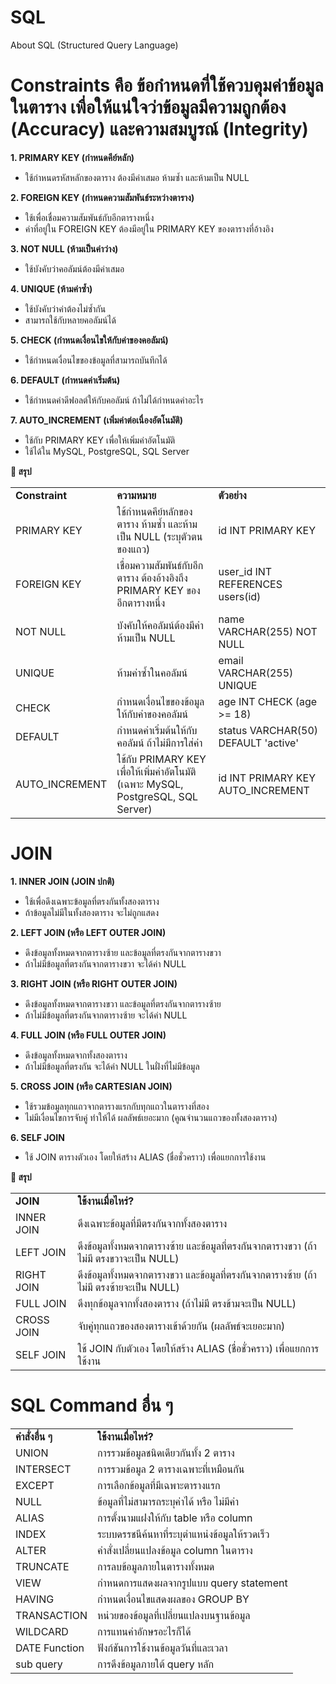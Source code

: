 # SQL
About SQL (Structured Query Language)

# Constraints คือ ข้อกำหนดที่ใช้ควบคุมค่าข้อมูลในตาราง เพื่อให้แน่ใจว่าข้อมูลมีความถูกต้อง (Accuracy) และความสมบูรณ์ (Integrity)
<b>1. PRIMARY KEY (กำหนดคีย์หลัก)</b>
- ใช้กำหนดรหัสหลักของตาราง ต้องมีค่าเสมอ ห้ามซ้ำ และห้ามเป็น NULL

<b>2. FOREIGN KEY (กำหนดความสัมพันธ์ระหว่างตาราง)</b>
- ใช้เพื่อเชื่อมความสัมพันธ์กับอีกตารางหนึ่ง
- ค่าที่อยู่ใน FOREIGN KEY ต้องมีอยู่ใน PRIMARY KEY ของตารางที่อ้างอิง

<b>3. NOT NULL (ห้ามเป็นค่าว่าง)</b>
- ใช้บังคับว่าคอลัมน์ต้องมีค่าเสมอ

<b>4. UNIQUE (ห้ามค่าซ้ำ)</b>
- ใช้บังคับว่าค่าต้องไม่ซ้ำกัน
- สามารถใช้กับหลายคอลัมน์ได้

<b>5. CHECK (กำหนดเงื่อนไขให้กับค่าของคอลัมน์)</b>
- ใช้กำหนดเงื่อนไขของข้อมูลที่สามารถบันทึกได้

<b>6. DEFAULT (กำหนดค่าเริ่มต้น)</b>
- ใช้กำหนดค่าดีฟอลต์ให้กับคอลัมน์ ถ้าไม่ได้กำหนดค่าอะไร

<b>7. AUTO_INCREMENT (เพิ่มค่าต่อเนื่องอัตโนมัติ)</b>
- ใช้กับ PRIMARY KEY เพื่อให้เพิ่มค่าอัตโนมัติ
- ใช้ได้ใน MySQL, PostgreSQL, SQL Server

<b>🎯 สรุป</b>
<table>
  <tr>
    <td><b>Constraint</b></td>
    <td><b>ความหมาย</b></td>
    <td><b>ตัวอย่าง</b></td>
  </tr>
  <tr>
    <td>PRIMARY KEY</td>
    <td>ใช้กำหนดคีย์หลักของตาราง ห้ามซ้ำ และห้ามเป็น NULL (ระบุตัวตนของแถว)</td>
    <td>id INT PRIMARY KEY</td>
  </tr>
  <tr>
    <td>FOREIGN KEY</td>
    <td>เชื่อมความสัมพันธ์กับอีกตาราง ต้องอ้างอิงถึง PRIMARY KEY ของอีกตารางหนึ่ง</td>
    <td>user_id INT REFERENCES users(id)</td>
  </tr>
  <tr>
    <td>NOT NULL</td>
    <td>บังคับให้คอลัมน์ต้องมีค่า ห้ามเป็น NULL</td>
    <td>name VARCHAR(255) NOT NULL</td>
  </tr>
  <tr>
    <td>UNIQUE</td>
    <td>ห้ามค่าซ้ำในคอลัมน์</td>
    <td>email VARCHAR(255) UNIQUE</td>
  </tr>
  <tr>
    <td>CHECK</td>
    <td>กำหนดเงื่อนไขของข้อมูลให้กับค่าของคอลัมน์</td>
    <td>age INT CHECK (age >= 18)</td>
  </tr>
  <tr>
    <td>DEFAULT</td>
    <td>กำหนดค่าเริ่มต้นให้กับคอลัมน์ ถ้าไม่มีการใส่ค่า</td>
    <td>status VARCHAR(50) DEFAULT 'active'</td>
  </tr>
  <tr>
    <td>AUTO_INCREMENT</td>
    <td>ใช้กับ PRIMARY KEY เพื่อให้เพิ่มค่าอัตโนมัติ (เฉพาะ MySQL, PostgreSQL, SQL Server)</td>
    <td>id INT PRIMARY KEY AUTO_INCREMENT</td>
  </tr>
</table>

# JOIN
<b>1. INNER JOIN (JOIN ปกติ)</b>
- ใช้เพื่อดึงเฉพาะข้อมูลที่ตรงกันทั้งสองตาราง
- ถ้าข้อมูลไม่มีในทั้งสองตาราง จะไม่ถูกแสดง

<b>2. LEFT JOIN (หรือ LEFT OUTER JOIN)</b>
- ดึงข้อมูลทั้งหมดจากตารางซ้าย และข้อมูลที่ตรงกันจากตารางขวา
- ถ้าไม่มีข้อมูลที่ตรงกันจากตารางขวา จะได้ค่า NULL

<b>3. RIGHT JOIN (หรือ RIGHT OUTER JOIN)</b>
- ดึงข้อมูลทั้งหมดจากตารางขวา และข้อมูลที่ตรงกันจากตารางซ้าย
- ถ้าไม่มีข้อมูลที่ตรงกันจากตารางซ้าย จะได้ค่า NULL

<b>4. FULL JOIN (หรือ FULL OUTER JOIN)</b>
- ดึงข้อมูลทั้งหมดจากทั้งสองตาราง
- ถ้าไม่มีข้อมูลที่ตรงกัน จะได้ค่า NULL ในฝั่งที่ไม่มีข้อมูล

<b>5. CROSS JOIN (หรือ CARTESIAN JOIN)</b>
- ใช้รวมข้อมูลทุกแถวจากตารางแรกกับทุกแถวในตารางที่สอง
- ไม่มีเงื่อนไขการจับคู่ ทำให้ได้ ผลลัพธ์เยอะมาก (คูณจำนวนแถวของทั้งสองตาราง)

<b>6. SELF JOIN</b>
- ใช้ JOIN ตารางตัวเอง โดยให้สร้าง ALIAS (ชื่อชั่วคราว) เพื่อแยกการใช้งาน

<b>🎯 สรุป</b>
<table>
  <tr>
    <td><b>JOIN</b></td>
    <td><b>ใช้งานเมื่อไหร่?</b></td>
  </tr>
  <tr>
    <td>INNER JOIN</td>
    <td>ดึงเฉพาะข้อมูลที่มีตรงกันจากทั้งสองตาราง</td>
  </tr>
  <tr>
    <td>LEFT JOIN</td>
    <td>ดึงข้อมูลทั้งหมดจากตารางซ้าย และข้อมูลที่ตรงกันจากตารางขวา (ถ้าไม่มี ตรงขวาจะเป็น NULL)</td>
  </tr>
  <tr>
    <td>RIGHT JOIN</td>
    <td>ดึงข้อมูลทั้งหมดจากตารางขวา และข้อมูลที่ตรงกันจากตารางซ้าย (ถ้าไม่มี ตรงซ้ายจะเป็น NULL)</td>
  </tr>
  <tr>
    <td>FULL JOIN</td>
    <td>ดึงทุกข้อมูลจากทั้งสองตาราง (ถ้าไม่มี ตรงข้ามจะเป็น NULL)</td>
  </tr>
  <tr>
    <td>CROSS JOIN</td>
    <td>จับคู่ทุกแถวของสองตารางเข้าด้วยกัน (ผลลัพธ์จะเยอะมาก)</td>
  </tr>
  <tr>
    <td>SELF JOIN</td>
    <td>ใช้ JOIN กับตัวเอง โดยให้สร้าง ALIAS (ชื่อชั่วคราว) เพื่อแยกการใช้งาน</td>
  </tr>
</table>

# SQL Command อื่น ๆ
<table>
  <tr>
    <td><b>คำสั่งอื่น ๆ</b></td>
    <td><b>ใช้งานเมื่อไหร่?</b></td>
  </tr>
  <tr>
    <td>UNION</td>
    <td>การรวมข้อมูลชนิดเดียวกันทั้ง 2 ตาราง</td>
  </tr>
  <tr>
    <td>INTERSECT</td>
    <td>การรวมข้อมูล 2 ตารางเฉพาะที่เหมือนกัน</td>
  </tr>
  <tr>
    <td>EXCEPT</td>
    <td>การเลือกข้อมูลที่มีเฉพาะตารางแรก</td>
  </tr>
  <tr>
    <td>NULL</td>
    <td>ข้อมูลที่ไม่สามารถระบุค่าได้ หรือ ไม่มีค่า</td>
  </tr>
  <tr>
    <td>ALIAS</td>
    <td>การตั้งนามแฝงให้กับ table หรือ column</td>
  </tr>
  <tr>
    <td>INDEX</td>
    <td>ระบบดรรชนีค้นหาที่ระบุตำแหน่งข้อมูลให้รวดเร็ว</td>
  </tr>
  <tr>
    <td>ALTER</td>
    <td>คำสั่งเปลี่ยนแปลงข้อมูล column ในตาราง</td>
  </tr>
  <tr>
    <td>TRUNCATE</td>
    <td>การลบข้อมูลภายในตารางทั้งหมด</td>
  </tr>
  <tr>
    <td>VIEW</td>
    <td>กำหนดการแสดงผลจากรูปแบบ query statement</td>
  </tr>
  <tr>
    <td>HAVING</td>
    <td>กำหนดเงื่อนไขแสดงผลของ GROUP BY</td>
  </tr>
  <tr>
    <td>TRANSACTION</td>
    <td>หน่วยของข้อมูลที่เปลี่ยนแปลงบนฐานข้อมูล</td>
  </tr>
  <tr>
    <td>WILDCARD</td>
    <td>การแทนค่าอักษรอะไรก็ได้</td>
  </tr>
  <tr>
    <td>DATE Function</td>
    <td>ฟังก์ชันการใช้งานข้อมูลวันที่และเวลา</td>
  </tr>
  <tr>
    <td>sub query</td>
    <td>การดึงข้อมูลภายใต้ query หลัก</td>
  </tr>
</table>
